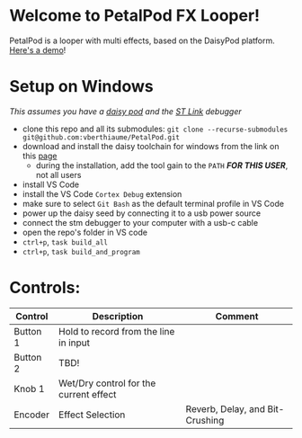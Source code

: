 # Welcome to PetalPod FX Looper!

PetalPod is a looper with multi effects, based on the DaisyPod platform. [Here's a demo](https://www.youtube.com/watch?v=12vFhWRrvzs)!

# Setup on Windows
_This assumes you have a [daisy pod](https://electro-smith.com/products/pod) and the [ST Link](https://electro-smith.com/products/st-link-v3-mini-debugger) debugger_
- clone this repo and all its submodules: `git clone --recurse-submodules git@github.com:vberthiaume/PetalPod.git`
- download and install the daisy toolchain for windows from the link on this [page](https://github.com/electro-smith/DaisyWiki/wiki/1c.-Installing-the-Toolchain-on-Windows)
	- during the installation, add the tool gain to the `PATH` ***FOR THIS USER***, not all users
- install VS Code
- install the VS Code `Cortex Debug` extension
- make sure to select `Git Bash` as the default terminal profile in VS Code
- power up the daisy seed by connecting it to a usb power source
- connect the stm debugger to your computer with a usb-c cable
- open the repo's folder in VS code
- `ctrl+p`, `task build_all`
- `ctrl+p`, `task build_and_program`

# Controls:
| Control | Description | Comment |
| - | - | - |
| Button 1 | Hold to record from the line in input | |
| Button 2 | TBD! | |
| Knob 1 |  Wet/Dry control for the current effect | |
| Encoder |  Effect Selection | Reverb, Delay, and Bit-Crushing |
